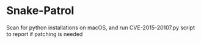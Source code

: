# Snake-Patrol
Scan for python installations on macOS, and run CVE-2015-20107.py script to report if patching is needed
